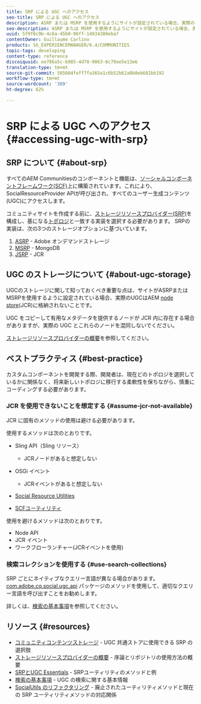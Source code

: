 ```yaml
---
title: SRP による UGC へのアクセス
seo-title: SRP による UGC へのアクセス
description: ASRP または MSRP を使用するようにサイトが設定されている場合、実際の UGC は AEM のノードストア（JCR）に格納されません。
seo-description: ASRP または MSRP を使用するようにサイトが設定されている場合、実際の UGC は AEM のノードストア（JCR）に格納されません。
uuid: 5f9f8c9b-4c6a-45b0-96ff-14934380eba7
contentOwner: Guillaume Carlino
products: SG_EXPERIENCEMANAGER/6.4/COMMUNITIES
topic-tags: developing
content-type: reference
discoiquuid: ee786a5c-b985-4d78-9063-6c79ae5e13e6
translation-type: tm+mt
source-git-commit: 565604feff7fa365a1c6b52b62a0b0eb681bb192
workflow-type: tm+mt
source-wordcount: '369'
ht-degree: 62%

---
```



# SRP による UGC へのアクセス {#accessing-ugc-with-srp}

## SRP について {#about-srp}

すべてのAEM Communitiesのコンポーネントと機能は、[ソーシャルコンポーネントフレームワーク(SCF)](scf.md)上に構築されています。これにより、SocialResourceProvider APIが呼び出され、すべてのユーザー生成コンテンツ(UGC)にアクセスします。

コミュニティサイトを作成する前に、[ストレージリソースプロバイダー(SRP)](working-with-srp.md)を構成し、基になる[トポロジ](topologies.md)と一致する実装を選択する必要があります。 SRPの実装は、次の3つのストレージオプションに基づいています。

1. [ASRP](asrp.md) - Adobe オンデマンドストレージ
2. [MSRP](msrp.md) - MongoDB
3. [JSRP](jsrp.md) - JCR

## UGC のストレージについて  {#about-ugc-storage}

UGCのストレージに関して知っておくべき重要な点は、サイトがASRPまたはMSRPを使用するように設定されている場合、実際のUGCはAEM [node store](../../help/sites-deploying/data-store-config.md)(JCR)に格納されないことです。

UGC をコピーして有用なメタデータを提供するノードが JCR 内に存在する場合がありますが、実際の UGC とこれらのノードを混同しないでください。

[ストレージリソースプロバイダーの概要](srp.md)を参照してください。

## ベストプラクティス  {#best-practice}

カスタムコンポーネントを開発する際、開発者は、現在どのトポロジを選択しているかに関係なく、将来新しいトポロジに移行する柔軟性を保ちながら、慎重にコーディングする必要があります。

### JCR を使用できないことを想定する  {#assume-jcr-not-available}

JCR に固有のメソッドの使用は避ける必要があります。

使用するメソッドは次のとおりです。

* Sling API（Sling リソース）
   * JCRノードがあると想定しない

* OSGi イベント
   * JCRイベントがあると想定しない

* [Social Resource Utilities](socialutils.md#socialresourceutilities-package)
* [SCFユーティリティ](socialutils.md#scfutilities-package)

使用を避けるメソッドは次のとおりです。

* Node API
* JCR イベント
* ワークフローランチャー(JCRイベントを使用)

### 検索コレクションを使用する {#use-search-collections}

SRP ごとにネイティブなクエリー言語が異なる場合があります。[com.adobe.cq.social.ugc.api](https://helpx.adobe.com/experience-manager/6-4/sites/developing/using/reference-materials/javadoc/com/adobe/cq/social/ugc/api/package-summary.html) パッケージのメソッドを使用して、適切なクエリー言語を呼び出すことをお勧めします。

詳しくは、[検索の基本事項](search-implementation.md)を参照してください。

## リソース {#resources}

* [コミュニティコンテンツストレージ](working-with-srp.md) - UGC 共通ストアに使用できる SRP の選択肢
* [ストレージリソースプロバイダーの概要](srp.md) - 序論とリポジトリの使用方法の概要
* [SRPとUGC Essentials](srp-and-ugc.md)  - SRPユーティリティのメソッドと例
* [検索の基本事項](search-implementation.md) - UGC の検索に関する基本情報
* [SocialUtils のリファクタリング](socialutils.md) - 廃止されたユーティリティメソッドと現在の SRP ユーティリティメソッドの対応関係

